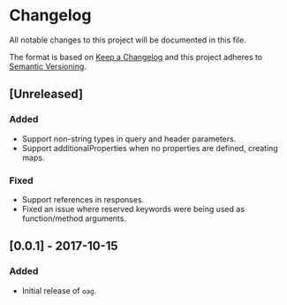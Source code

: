 # Changelog
All notable changes to this project will be documented in this file.

The format is based on [Keep a Changelog](http://keepachangelog.com/en/1.0.0/)
and this project adheres to [Semantic Versioning](http://semver.org/spec/v2.0.0.html).

## [Unreleased]

### Added
- Support non-string types in query and header parameters.
- Support additionalProperties when no properties are defined, creating maps.

### Fixed
- Support references in responses.
- Fixed an issue where reserved keywords were being used as function/method arguments.

## [0.0.1] - 2017-10-15

### Added
- Initial release of `oag`.
